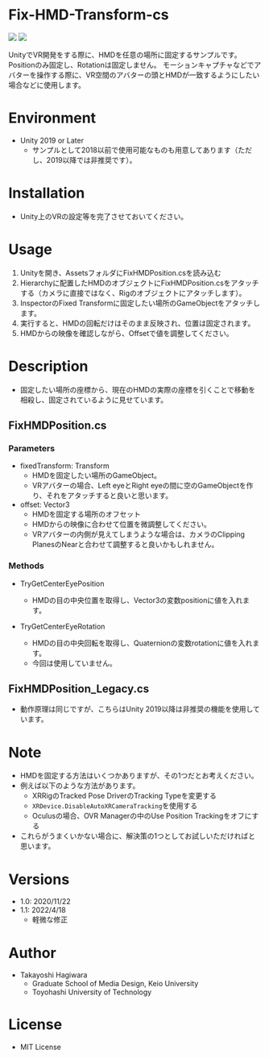 # Fix-HMD-Transform-cs
<img src="https://img.shields.io/badge/Unity-2019 or Later-blue?&logo=Unity"> <img src="https://img.shields.io/badge/License-MIT-green">

UnityでVR開発をする際に、HMDを任意の場所に固定するサンプルです。
Positionのみ固定し、Rotationは固定しません。
モーションキャプチャなどでアバターを操作する際に、VR空間のアバターの頭とHMDが一致するようにしたい場合などに使用します。


# Environment
- Unity 2019 or Later
    - サンプルとして2018以前で使用可能なものも用意してあります（ただし、2019以降では非推奨です）。


# Installation
- Unity上のVRの設定等を完了させておいてください。


# Usage
1. Unityを開き、AssetsフォルダにFixHMDPosition.csを読み込む
1. Hierarchyに配置したHMDのオブジェクトにFixHMDPosition.csをアタッチする（カメラに直接ではなく、Rigのオブジェクトにアタッチします）。
1. InspectorのFixed Transformに固定したい場所のGameObjectをアタッチします。
1. 実行すると、HMDの回転だけはそのまま反映され、位置は固定されます。
1. HMDからの映像を確認しながら、Offsetで値を調整してください。


# Description
- 固定したい場所の座標から、現在のHMDの実際の座標を引くことで移動を相殺し、固定されているように見せています。


## FixHMDPosition.cs
### Parameters
- fixedTransform: Transform
    - HMDを固定したい場所のGameObject。
    - VRアバターの場合、Left eyeとRight eyeの間に空のGameObjectを作り、それをアタッチすると良いと思います。
- offset: Vector3
    - HMDを固定する場所のオフセット
    - HMDからの映像に合わせて位置を微調整してください。
    - VRアバターの内側が見えてしまうような場合は、カメラのClipping PlanesのNearと合わせて調整すると良いかもしれません。

### Methods
- TryGetCenterEyePosition
    - HMDの目の中央位置を取得し、Vector3の変数positionに値を入れます。

- TryGetCenterEyeRotation
    - HMDの目の中央回転を取得し、Quaternionの変数rotationに値を入れます。
    - 今回は使用していません。


## FixHMDPosition_Legacy.cs
- 動作原理は同じですが、こちらはUnity 2019以降は非推奨の機能を使用しています。


# Note
- HMDを固定する方法はいくつかありますが、その1つだとお考えください。
- 例えば以下のような方法があります。
    - XRRigのTracked Pose DriverのTracking Typeを変更する
    - `XRDevice.DisableAutoXRCameraTracking`を使用する
    - Oculusの場合、OVR Managerの中のUse Position Trackingをオフにする
- これらがうまくいかない場合に、解決策の1つとしてお試しいただければと思います。

# Versions
- 1.0: 2020/11/22
- 1.1: 2022/4/18
    - 軽微な修正


# Author
- Takayoshi Hagiwara
    - Graduate School of Media Design, Keio University
    - Toyohashi University of Technology


# License
- MIT License